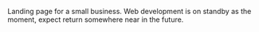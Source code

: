 Landing page for a small business.
Web development is on standby as the moment, expect return somewhere near in the future.
